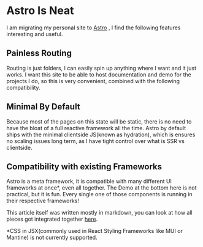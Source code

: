 # Astro Is Neat

I am migrating my personal site to [Astro](https://astro.build/) , I find the following features interesting and useful.

## Painless Routing
Routing is just folders, I can easily spin up anything where I want and it just works.
I want this site to be able to host documentation and demo for the projects I do, so this is very convenient, combined with the following compatibility. 

## Minimal By Default
Because most of the pages on this state will be static, there is no need to have the bloat of a full reactive framework all the time.
Astro by default ships with the minimal clientside JS(known as hydration), which is ensures no scaling issues long term, as I have tight control over what is SSR vs clientside.

## Compatibility with existing Frameworks

Astro is a meta framework, it is compatible with many different UI frameworks at once\*, even all together.
The Demo at the bottom here is not practical, but it is fun.
Every single one of those components is running in their respective frameworks!

This article itself was written mostly in markdown, you can look at how all pieces got integrated together [here](https://github.com/iamr2003/site-v2/blob/master/src/pages/astro-is-neat.astro).

\*CSS in JSX(commonly used in React Styling Frameworks like MUI or Mantine) is not currently supported.

